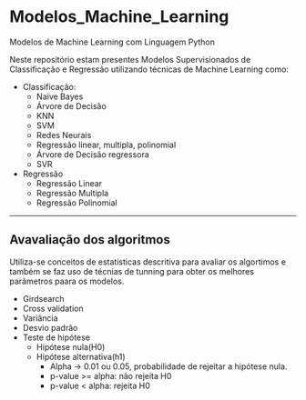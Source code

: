 # Modelos_Machine_Learning
Modelos de Machine Learning com Linguagem Python

Neste repositório estam presentes Modelos Supervisionados de Classificação e Regressão utilizando técnicas de Machine Learning como:<br>
* Classificação:
  * Naive Bayes
  * Árvore de Decisão
  * KNN 
  * SVM
  * Redes Neurais
  * Regressão linear, multipla, polinomial
  * Árvore de Decisão regressora
  * SVR 
* Regressão
  * Regressão Linear
  * Regressão Multipla
  * Regressão Polinomial
---

## Avavaliação dos algoritmos

Utiliza-se conceitos de estatisticas descritiva para avaliar os algortimos e também se faz uso de técnias de tunning para obter os melhores parãmetros paara os modelos.

* Girdsearch
* Cross validation
* Variância
* Desvio padrão
* Teste de hipótese
  * Hipótese nula(H0)
  * Hipótese alternativa(h1)
    * Alpha -> 0.01 ou 0.05, probabilidade de rejeitar a hipótese nula.
    * p-value >= alpha: não rejeita H0
    * p-value < alpha: rejeita H0

  
